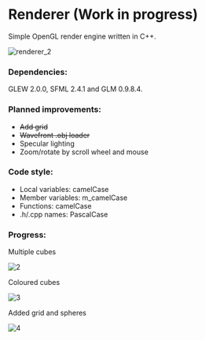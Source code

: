 # Renderer (Work in progress)
Simple OpenGL render engine written in C++.

![renderer_2](https://user-images.githubusercontent.com/7816647/28494808-2bf6fb9e-6f31-11e7-89ef-f17cc0a6f41e.png)

### Dependencies:
GLEW 2.0.0, SFML 2.4.1 and GLM 0.9.8.4.

### Planned improvements:
* ~~Add grid~~
* ~~Wavefront .obj loader~~
* Specular lighting
* Zoom/rotate by scroll wheel and mouse 

### Code style:
* Local variables: camelCase
* Member variables: m_camelCase
* Functions: camelCase
* .h/.cpp names: PascalCase

### Progress:
Multiple cubes

![2](https://user-images.githubusercontent.com/7816647/29295287-8b91d6b0-814b-11e7-9565-52fe42a6da47.png)

Coloured cubes

![3](https://user-images.githubusercontent.com/7816647/29295289-8e0ff368-814b-11e7-8d97-46c80ac0d6e2.png)

Added grid and spheres

![4](https://user-images.githubusercontent.com/7816647/29295291-8feb3e0e-814b-11e7-8168-e34999d2e82b.png)


